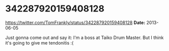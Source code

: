 # 342287920159408128
https://twitter.com/TomFrankly/status/342287920159408128
**Date:** 2013-06-05

Just gonna come out and say it: I'm a boss at Taiko Drum Master. But I think it's going to give me tendonitis :(
